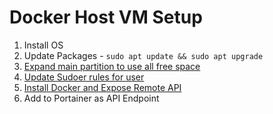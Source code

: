 # Docker Host VM Setup

1. Install OS
2. Update Packages - `sudo apt update && sudo apt upgrade`
3. [Expand main partition to use all free space](../UBUNTU_EXPAND_PARTITION.md)
4. [Update Sudoer rules for user](../ADD_SUDOERS.md)
5. [Install Docker and Expose Remote API](../DOCKER_SETUP.md)
6. Add to Portainer as API Endpoint
